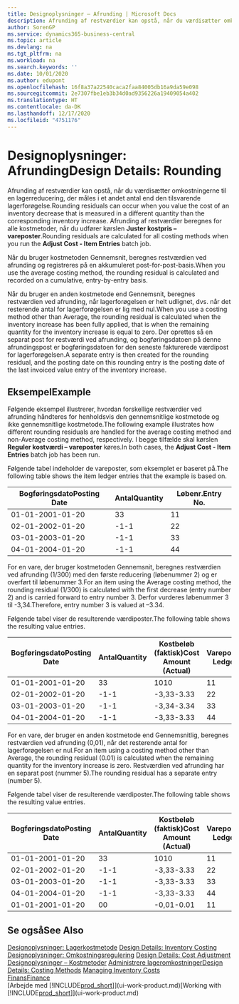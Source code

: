 ```yaml
---
title: Designoplysninger – Afrunding | Microsoft Docs
description: Afrunding af restværdier kan opstå, når du værdisætter omkostningerne til en lagerreducering, der måles i et andet antal end den tilsvarende lagerforøgelse. Afrunding af restværdier beregnes for alle kostmetoder, når du udfører kørslen **Juster kostpris – vareposter**.
author: SorenGP
ms.service: dynamics365-business-central
ms.topic: article
ms.devlang: na
ms.tgt_pltfrm: na
ms.workload: na
ms.search.keywords: ''
ms.date: 10/01/2020
ms.author: edupont
ms.openlocfilehash: 16f8a37a22540caca2faa84005db16a9da59e098
ms.sourcegitcommit: 2e7307fbe1eb3b34d0ad9356226a19409054a402
ms.translationtype: HT
ms.contentlocale: da-DK
ms.lasthandoff: 12/17/2020
ms.locfileid: "4751176"
---
```

# <a name="design-details-rounding"></a><span data-ttu-id="90bc2-104">Designoplysninger: Afrunding</span><span class="sxs-lookup"><span data-stu-id="90bc2-104">Design Details: Rounding</span></span>
<span data-ttu-id="90bc2-105">Afrunding af restværdier kan opstå, når du værdisætter omkostningerne til en lagerreducering, der måles i et andet antal end den tilsvarende lagerforøgelse.</span><span class="sxs-lookup"><span data-stu-id="90bc2-105">Rounding residuals can occur when you value the cost of an inventory decrease that is measured in a different quantity than the corresponding inventory increase.</span></span> <span data-ttu-id="90bc2-106">Afrunding af restværdier beregnes for alle kostmetoder, når du udfører kørslen **Juster kostpris – vareposter**.</span><span class="sxs-lookup"><span data-stu-id="90bc2-106">Rounding residuals are calculated for all costing methods when you run the **Adjust Cost - Item Entries** batch job.</span></span>  

 <span data-ttu-id="90bc2-107">Når du bruger kostmetoden Gennemsnit, beregnes restværdien ved afrunding og registreres på en akkumuleret post-for-post-basis.</span><span class="sxs-lookup"><span data-stu-id="90bc2-107">When you use the average costing method, the rounding residual is calculated and recorded on a cumulative, entry-by-entry basis.</span></span>  

 <span data-ttu-id="90bc2-108">Når du bruger en anden kostmetode end Gennemsnit, beregnes restværdien ved afrunding, når lagerforøgelsen er helt udlignet, dvs. når det resterende antal for lagerforøgelsen er lig med nul.</span><span class="sxs-lookup"><span data-stu-id="90bc2-108">When you use a costing method other than Average, the rounding residual is calculated when the inventory increase has been fully applied, that is when the remaining quantity for the inventory increase is equal to zero.</span></span> <span data-ttu-id="90bc2-109">Der oprettes så en separat post for restværdi ved afrunding, og bogføringsdatoen på denne afrundingspost er bogføringsdatoen for den seneste fakturerede værdipost for lagerforøgelsen.</span><span class="sxs-lookup"><span data-stu-id="90bc2-109">A separate entry is then created for the rounding residual, and the posting date on this rounding entry is the posting date of the last invoiced value entry of the inventory increase.</span></span>  

## <a name="example"></a><span data-ttu-id="90bc2-110">Eksempel</span><span class="sxs-lookup"><span data-stu-id="90bc2-110">Example</span></span>  
 <span data-ttu-id="90bc2-111">Følgende eksempel illustrerer, hvordan forskellige restværdier ved afrunding håndteres for henholdsvis den gennemsnitlige kostmetode og ikke gennemsnitlige kostmetode.</span><span class="sxs-lookup"><span data-stu-id="90bc2-111">The following example illustrates how different rounding residuals are handled for the average costing method and non-Average costing method, respectively.</span></span> <span data-ttu-id="90bc2-112">I begge tilfælde skal kørslen **Reguler kostværdi – vareposter** køres.</span><span class="sxs-lookup"><span data-stu-id="90bc2-112">In both cases, the **Adjust Cost - Item Entries** batch job has been run.</span></span>  

 <span data-ttu-id="90bc2-113">Følgende tabel indeholder de vareposter, som eksemplet er baseret på.</span><span class="sxs-lookup"><span data-stu-id="90bc2-113">The following table shows the item ledger entries that the example is based on.</span></span>  

|<span data-ttu-id="90bc2-114">Bogføringsdato</span><span class="sxs-lookup"><span data-stu-id="90bc2-114">Posting Date</span></span>|<span data-ttu-id="90bc2-115">Antal</span><span class="sxs-lookup"><span data-stu-id="90bc2-115">Quantity</span></span>|<span data-ttu-id="90bc2-116">Løbenr.</span><span class="sxs-lookup"><span data-stu-id="90bc2-116">Entry No.</span></span>|  
|------------------|--------------|---------------|  
|<span data-ttu-id="90bc2-117">01-01-20</span><span class="sxs-lookup"><span data-stu-id="90bc2-117">01-01-20</span></span>|<span data-ttu-id="90bc2-118">3</span><span class="sxs-lookup"><span data-stu-id="90bc2-118">3</span></span>|<span data-ttu-id="90bc2-119">1</span><span class="sxs-lookup"><span data-stu-id="90bc2-119">1</span></span>|  
|<span data-ttu-id="90bc2-120">02-01-20</span><span class="sxs-lookup"><span data-stu-id="90bc2-120">02-01-20</span></span>|<span data-ttu-id="90bc2-121">-1</span><span class="sxs-lookup"><span data-stu-id="90bc2-121">-1</span></span>|<span data-ttu-id="90bc2-122">2</span><span class="sxs-lookup"><span data-stu-id="90bc2-122">2</span></span>|  
|<span data-ttu-id="90bc2-123">03-01-20</span><span class="sxs-lookup"><span data-stu-id="90bc2-123">03-01-20</span></span>|<span data-ttu-id="90bc2-124">-1</span><span class="sxs-lookup"><span data-stu-id="90bc2-124">-1</span></span>|<span data-ttu-id="90bc2-125">3</span><span class="sxs-lookup"><span data-stu-id="90bc2-125">3</span></span>|  
|<span data-ttu-id="90bc2-126">04-01-20</span><span class="sxs-lookup"><span data-stu-id="90bc2-126">04-01-20</span></span>|<span data-ttu-id="90bc2-127">-1</span><span class="sxs-lookup"><span data-stu-id="90bc2-127">-1</span></span>|<span data-ttu-id="90bc2-128">4</span><span class="sxs-lookup"><span data-stu-id="90bc2-128">4</span></span>|  

 <span data-ttu-id="90bc2-129">For en vare, der bruger kostmetoden Gennemsnit, beregnes restværdien ved afrunding (1/300) med den første reducering (løbenummer 2) og er overført til løbenummer 3.</span><span class="sxs-lookup"><span data-stu-id="90bc2-129">For an item using the Average costing method, the rounding residual (1/300) is calculated with the first decrease (entry number 2) and is carried forward to entry number 3.</span></span> <span data-ttu-id="90bc2-130">Derfor vurderes løbenummer 3 til -3,34.</span><span class="sxs-lookup"><span data-stu-id="90bc2-130">Therefore, entry number 3 is valued at –3.34.</span></span>  

 <span data-ttu-id="90bc2-131">Følgende tabel viser de resulterende værdiposter.</span><span class="sxs-lookup"><span data-stu-id="90bc2-131">The following table shows the resulting value entries.</span></span>  

|<span data-ttu-id="90bc2-132">Bogføringsdato</span><span class="sxs-lookup"><span data-stu-id="90bc2-132">Posting Date</span></span>|<span data-ttu-id="90bc2-133">Antal</span><span class="sxs-lookup"><span data-stu-id="90bc2-133">Quantity</span></span>|<span data-ttu-id="90bc2-134">Kostbeløb (faktisk)</span><span class="sxs-lookup"><span data-stu-id="90bc2-134">Cost Amount (Actual)</span></span>|<span data-ttu-id="90bc2-135">Varepostløbenr.</span><span class="sxs-lookup"><span data-stu-id="90bc2-135">Item Ledger Entry No.</span></span>|<span data-ttu-id="90bc2-136">Løbenr.</span><span class="sxs-lookup"><span data-stu-id="90bc2-136">Entry No.</span></span>|  
|------------------|--------------|----------------------------|---------------------------|---------------|  
|<span data-ttu-id="90bc2-137">01-01-20</span><span class="sxs-lookup"><span data-stu-id="90bc2-137">01-01-20</span></span>|<span data-ttu-id="90bc2-138">3</span><span class="sxs-lookup"><span data-stu-id="90bc2-138">3</span></span>|<span data-ttu-id="90bc2-139">10</span><span class="sxs-lookup"><span data-stu-id="90bc2-139">10</span></span>|<span data-ttu-id="90bc2-140">1</span><span class="sxs-lookup"><span data-stu-id="90bc2-140">1</span></span>|<span data-ttu-id="90bc2-141">1</span><span class="sxs-lookup"><span data-stu-id="90bc2-141">1</span></span>|  
|<span data-ttu-id="90bc2-142">02-01-20</span><span class="sxs-lookup"><span data-stu-id="90bc2-142">02-01-20</span></span>|<span data-ttu-id="90bc2-143">-1</span><span class="sxs-lookup"><span data-stu-id="90bc2-143">-1</span></span>|<span data-ttu-id="90bc2-144">-3,33</span><span class="sxs-lookup"><span data-stu-id="90bc2-144">-3.33</span></span>|<span data-ttu-id="90bc2-145">2</span><span class="sxs-lookup"><span data-stu-id="90bc2-145">2</span></span>|<span data-ttu-id="90bc2-146">2</span><span class="sxs-lookup"><span data-stu-id="90bc2-146">2</span></span>|  
|<span data-ttu-id="90bc2-147">03-01-20</span><span class="sxs-lookup"><span data-stu-id="90bc2-147">03-01-20</span></span>|<span data-ttu-id="90bc2-148">-1</span><span class="sxs-lookup"><span data-stu-id="90bc2-148">-1</span></span>|<span data-ttu-id="90bc2-149">-3,34</span><span class="sxs-lookup"><span data-stu-id="90bc2-149">-3.34</span></span>|<span data-ttu-id="90bc2-150">3</span><span class="sxs-lookup"><span data-stu-id="90bc2-150">3</span></span>|<span data-ttu-id="90bc2-151">3</span><span class="sxs-lookup"><span data-stu-id="90bc2-151">3</span></span>|  
|<span data-ttu-id="90bc2-152">04-01-20</span><span class="sxs-lookup"><span data-stu-id="90bc2-152">04-01-20</span></span>|<span data-ttu-id="90bc2-153">-1</span><span class="sxs-lookup"><span data-stu-id="90bc2-153">-1</span></span>|<span data-ttu-id="90bc2-154">-3,33</span><span class="sxs-lookup"><span data-stu-id="90bc2-154">-3.33</span></span>|<span data-ttu-id="90bc2-155">4</span><span class="sxs-lookup"><span data-stu-id="90bc2-155">4</span></span>|<span data-ttu-id="90bc2-156">4</span><span class="sxs-lookup"><span data-stu-id="90bc2-156">4</span></span>|  

 <span data-ttu-id="90bc2-157">For en vare, der bruger en anden kostmetode end Gennemsnitlig, beregnes restværdien ved afrunding (0,01), når det resterende antal for lagerforøgelsen er nul.</span><span class="sxs-lookup"><span data-stu-id="90bc2-157">For an item using a costing method other than Average, the rounding residual (0.01) is calculated when the remaining quantity for the inventory increase is zero.</span></span> <span data-ttu-id="90bc2-158">Restværdien ved afrunding har en separat post (nummer 5).</span><span class="sxs-lookup"><span data-stu-id="90bc2-158">The rounding residual has a separate entry (number 5).</span></span>  

 <span data-ttu-id="90bc2-159">Følgende tabel viser de resulterende værdiposter.</span><span class="sxs-lookup"><span data-stu-id="90bc2-159">The following table shows the resulting value entries.</span></span>  

|<span data-ttu-id="90bc2-160">Bogføringsdato</span><span class="sxs-lookup"><span data-stu-id="90bc2-160">Posting Date</span></span>|<span data-ttu-id="90bc2-161">Antal</span><span class="sxs-lookup"><span data-stu-id="90bc2-161">Quantity</span></span>|<span data-ttu-id="90bc2-162">Kostbeløb (faktisk)</span><span class="sxs-lookup"><span data-stu-id="90bc2-162">Cost Amount (Actual)</span></span>|<span data-ttu-id="90bc2-163">Varepostløbenr.</span><span class="sxs-lookup"><span data-stu-id="90bc2-163">Item Ledger Entry No.</span></span>|<span data-ttu-id="90bc2-164">Løbenr.</span><span class="sxs-lookup"><span data-stu-id="90bc2-164">Entry No.</span></span>|  
|------------------|--------------|----------------------------|---------------------------|---------------|  
|<span data-ttu-id="90bc2-165">01-01-20</span><span class="sxs-lookup"><span data-stu-id="90bc2-165">01-01-20</span></span>|<span data-ttu-id="90bc2-166">3</span><span class="sxs-lookup"><span data-stu-id="90bc2-166">3</span></span>|<span data-ttu-id="90bc2-167">10</span><span class="sxs-lookup"><span data-stu-id="90bc2-167">10</span></span>|<span data-ttu-id="90bc2-168">1</span><span class="sxs-lookup"><span data-stu-id="90bc2-168">1</span></span>|<span data-ttu-id="90bc2-169">1</span><span class="sxs-lookup"><span data-stu-id="90bc2-169">1</span></span>|  
|<span data-ttu-id="90bc2-170">02-01-20</span><span class="sxs-lookup"><span data-stu-id="90bc2-170">02-01-20</span></span>|<span data-ttu-id="90bc2-171">-1</span><span class="sxs-lookup"><span data-stu-id="90bc2-171">-1</span></span>|<span data-ttu-id="90bc2-172">-3,33</span><span class="sxs-lookup"><span data-stu-id="90bc2-172">-3.33</span></span>|<span data-ttu-id="90bc2-173">2</span><span class="sxs-lookup"><span data-stu-id="90bc2-173">2</span></span>|<span data-ttu-id="90bc2-174">2</span><span class="sxs-lookup"><span data-stu-id="90bc2-174">2</span></span>|  
|<span data-ttu-id="90bc2-175">03-01-20</span><span class="sxs-lookup"><span data-stu-id="90bc2-175">03-01-20</span></span>|<span data-ttu-id="90bc2-176">-1</span><span class="sxs-lookup"><span data-stu-id="90bc2-176">-1</span></span>|<span data-ttu-id="90bc2-177">-3,33</span><span class="sxs-lookup"><span data-stu-id="90bc2-177">-3.33</span></span>|<span data-ttu-id="90bc2-178">3</span><span class="sxs-lookup"><span data-stu-id="90bc2-178">3</span></span>|<span data-ttu-id="90bc2-179">3</span><span class="sxs-lookup"><span data-stu-id="90bc2-179">3</span></span>|  
|<span data-ttu-id="90bc2-180">04-01-20</span><span class="sxs-lookup"><span data-stu-id="90bc2-180">04-01-20</span></span>|<span data-ttu-id="90bc2-181">-1</span><span class="sxs-lookup"><span data-stu-id="90bc2-181">-1</span></span>|<span data-ttu-id="90bc2-182">-3,33</span><span class="sxs-lookup"><span data-stu-id="90bc2-182">-3.33</span></span>|<span data-ttu-id="90bc2-183">4</span><span class="sxs-lookup"><span data-stu-id="90bc2-183">4</span></span>|<span data-ttu-id="90bc2-184">4</span><span class="sxs-lookup"><span data-stu-id="90bc2-184">4</span></span>|  
|<span data-ttu-id="90bc2-185">01-01-20</span><span class="sxs-lookup"><span data-stu-id="90bc2-185">01-01-20</span></span>|<span data-ttu-id="90bc2-186">0</span><span class="sxs-lookup"><span data-stu-id="90bc2-186">0</span></span>|<span data-ttu-id="90bc2-187">-0,01</span><span class="sxs-lookup"><span data-stu-id="90bc2-187">-0.01</span></span>|<span data-ttu-id="90bc2-188">1</span><span class="sxs-lookup"><span data-stu-id="90bc2-188">1</span></span>|<span data-ttu-id="90bc2-189">5</span><span class="sxs-lookup"><span data-stu-id="90bc2-189">5</span></span>|  

## <a name="see-also"></a><span data-ttu-id="90bc2-190">Se også</span><span class="sxs-lookup"><span data-stu-id="90bc2-190">See Also</span></span>  
 <span data-ttu-id="90bc2-191">[Designoplysninger: Lagerkostmetode](design-details-inventory-costing.md) </span><span class="sxs-lookup"><span data-stu-id="90bc2-191">[Design Details: Inventory Costing](design-details-inventory-costing.md) </span></span>  
 <span data-ttu-id="90bc2-192">[Designoplysninger: Omkostningsregulering](design-details-cost-adjustment.md) </span><span class="sxs-lookup"><span data-stu-id="90bc2-192">[Design Details: Cost Adjustment](design-details-cost-adjustment.md) </span></span>  
 <span data-ttu-id="90bc2-193">[Designoplysninger – Kostmetoder](design-details-costing-methods.md) [Administrere lageromkostninger](finance-manage-inventory-costs.md)</span><span class="sxs-lookup"><span data-stu-id="90bc2-193">[Design Details: Costing Methods](design-details-costing-methods.md) [Managing Inventory Costs](finance-manage-inventory-costs.md)</span></span>  
 [<span data-ttu-id="90bc2-194">Finans</span><span class="sxs-lookup"><span data-stu-id="90bc2-194">Finance</span></span>](finance.md)  
 <span data-ttu-id="90bc2-195">[Arbejde med [!INCLUDE[prod_short](includes/prod_short.md)]](ui-work-product.md)</span><span class="sxs-lookup"><span data-stu-id="90bc2-195">[Working with [!INCLUDE[prod_short](includes/prod_short.md)]](ui-work-product.md)</span></span>
